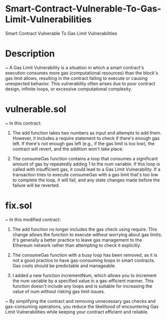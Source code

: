 # Smart-Contract-Vulnerable-To-Gas-Limit-Vulnerabilities
Smart Contract Vulnerable To Gas Limit Vulnerabilities

# Description
~ A Gas Limit Vulnerability is a situation in which a smart contract's execution consumes more gas (computational resources) than the block's gas limit allows, resulting in the contract failing to execute or causing unexpected behavior. This vulnerability often arises due to poor contract design, infinite loops, or excessive computational complexity.

# vulnerable.sol
~ In this contract:

1. The add function takes two numbers as input and attempts to add them. However, it includes a require statement to check if there's enough gas left. If there's not enough gas left (e.g., if the gas limit is too low), the contract will revert, and the addition won't take place.

2. The consumeGas function contains a loop that consumes a significant amount of gas by repeatedly adding 1 to the num variable. If this loop is called with insufficient gas, it could lead to a Gas Limit Vulnerability. If a transaction tries to execute consumeGas with a gas limit that's too low to complete the loop, it will fail, and any state changes made before the failure will be reverted.

# fix.sol
~ In this modified contract:

1. The add function no longer includes the gas check using require. This change allows the function to execute without worrying about gas limits. It's generally a better practice to leave gas management to the Ethereum network rather than attempting to check it explicitly.

2. The consumeGas function with a busy loop has been removed, as it is not a good practice to have gas-consuming loops in smart contracts. Gas costs should be predictable and manageable.

3. I added a new function incrementNum, which allows you to increment the num variable by a specified value in a gas-efficient manner. This function doesn't include any loops and is suitable for increasing the value of num without risking gas limit issues.

~ By simplifying the contract and removing unnecessary gas checks and gas-consuming operations, you reduce the likelihood of encountering Gas Limit Vulnerabilities while keeping your contract efficient and reliable.
